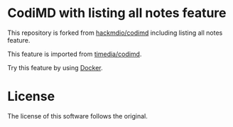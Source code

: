 CodiMD with listing all notes feature
===

This repository is forked from [hackmdio/codimd](https://github.com/hackmdio/codimd) including
listing all notes feature.

This feature is imported from [timedia/codimd](https://github.com/timedia/codimd/).

Try this feature by using [Docker](https://github,com/yagi5/codimd-container).

# License

The license of this software follows the original.
